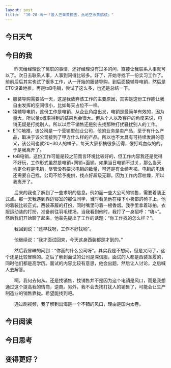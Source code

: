 ```yaml
---
layout: post
title:  "10-28-周一「昔人己乘黄鹤去，此地空余黄鹤楼」"
---
```




 

## 今日天气



## 今日的我

　　昨天给经理说了离职的事情，还好经理没有过多的问，直接让我联系人事就可以了。次日去联系人事，人事到问得比较多。好了，开始寻找下一份实习工作了。前前后后其实也试了很多工作，从一开始的服装导购，到后面猿辅导电销，然后是ETC设备地推，再是toB电销，尝试了这么多，也还是总结一下。

- 服装导购需要站一天，这是我放弃该工作的主要原因，其实是这份工作能让我自由发挥的空间很小，比如每天占位不一样。
- 猿辅导电销，这份工作是电销，从企业角度出发，电销是最简单有效的，因为量大，所以量x概率得到的结果也会很大。但从个人以及客户的角度来说，电销无疑是打扰别人。所以以后干销售还是别去找那种打扰骚扰别人的工作。
- ETC地推，该公司是一个营销型创业公司，他的业务是卖产品，至于有什么产品，取决于该公司接到了甲方什么样的产品。所以也不太具有可持续发展的意义，该公司也就20~30人的样子，每天大家都搞很多活得，像打鸡血似的的。于是我离开了。
- toB电销，这份工作可能是较之前而言环境比较好的，但工作内容我还是觉得不好玩，工作形式虽然是电销+网销+面销。如果当日电销不过关，那么当天肯定全程是电销，尽管没有要求电销的数量，可还是有业绩考核。电销的电话还需要自己找，公司不给予提供，找点好超级无聊。因为工作内容枯燥，所以我离开了。

　　后来的我也了解到了一些求职的信息。例如面一些大公司的销售，需要着装正式点。那一天我遇到靠边寝室的那位同学，当时看见他在楼下小卖部的椅子上，他的着装比较正式，西装革履的打扮，同时嘴里叼着一根香烟。我手里拿着球拍，衣服运动装的打扮，准备前往羽毛球场。当我看到他时，我打了一身招呼：“嗨~”。然后我们开始聊了起来，他率先提出了工作的话题：“你工作找的怎么样？”。

　　我回到说：“还早找呀，工作不好找哟”。

　　他继续说：“我才面试回来，今天这身西装都是才到的。”

　　然后我冒昧的问到：“你面的什么公司呀”。其实我是不想问，但是又问了，这个还是比较冒昧的。之后了解到面试的公司是深信服，面试的人都是西装革履的，同时他们都是高学历。面试的内容比较有意思，他会出题，然后让人讨论，之后喊人去解答。

　　啊，我何去何从。还是找销售，找销售并不是因为这个电销是风口，而是我想通过这个提高我的情商，逆商。另外，我不会去找打扰人的销售了，可能会让生产制造业的销售靠拢。希望能找到吧。

　　通过刷视频，我了解到出海是一个不错的风口，理由是国内太卷。

## 今日阅读



## 今日思考



## 变得更好？

